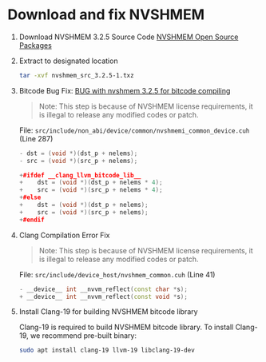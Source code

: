# Download and fix NVSHMEM


1. Download NVSHMEM 3.2.5 Source Code [NVSHMEM Open Source Packages](https://developer.nvidia.com/downloads/assets/secure/nvshmem/nvshmem_src_3.2.5-1.txz)

2. Extract to designated location
    ```sh
    tar -xvf nvshmem_src_3.2.5-1.txz
    ```

3. Bitcode Bug Fix: [BUG with nvshmem 3.2.5 for bitcode compiling](https://forums.developer.nvidia.com/t/bug-with-nvshmem-3-2-5-for-bitcode-compiling/327847)

    > Note: This step is because of NVSHMEM license requirements, it is illegal to release any modified codes or patch.

    File: ```src/include/non_abi/device/common/nvshmemi_common_device.cuh``` (Line 287)
    ```cpp
    - dst = (void *)(dst_p + nelems);
    - src = (void *)(src_p + nelems);

    +#ifdef __clang_llvm_bitcode_lib__
    +    dst = (void *)(dst_p + nelems * 4);
    +    src = (void *)(src_p + nelems * 4);
    +#else
    +    dst = (void *)(dst_p + nelems);
    +    src = (void *)(src_p + nelems);
    +#endif
    ```

4. Clang Compilation Error Fix

    > Note: This step is because of NVSHMEM license requirements, it is illegal to release any modified codes or patch.

    File: ```src/include/device_host/nvshmem_common.cuh``` (Line 41)
    ```cpp
    - __device__ int __nvvm_reflect(const char *s);
    + __device__ int __nvvm_reflect(const void *s);
    ```

5. Install Clang-19 for building NVSHMEM bitcode library

    Clang-19 is required to build NVSHMEM bitcode library. To install Clang-19, we recommend pre-built binary:
    ```sh
    sudo apt install clang-19 llvm-19 libclang-19-dev
    ```
